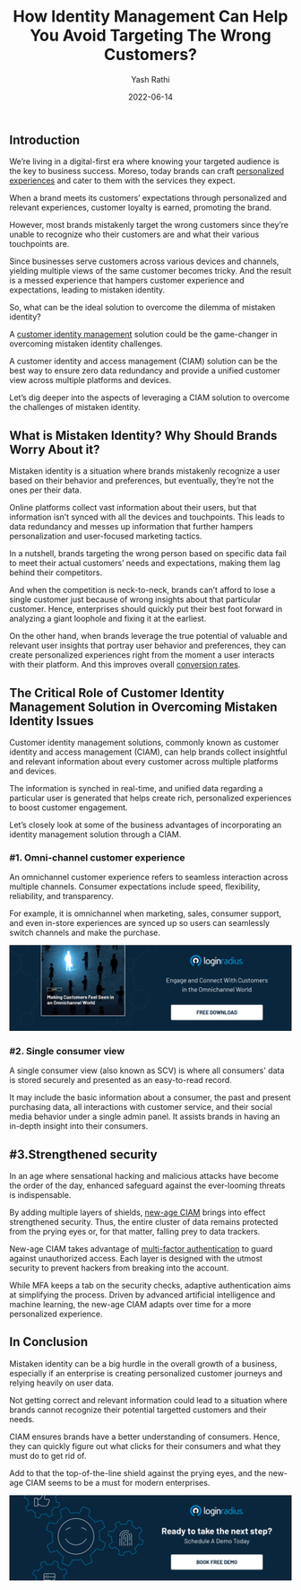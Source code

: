 ﻿---
title: "How Identity Management Can Help You Avoid Targeting The Wrong Customers?"
date: "2022-06-14"
coverImage: "mistaken-id.jpg"
tags: ["identity security", "ciam", "customer experience"]
author: "Yash Rathi"
description: "Since businesses serve customers across various devices and channels, yielding multiple views of the same customer becomes tricky. And the result is a messed experience that hampers customer experience and expectations, leading to mistaken identity. Let’s dig deeper into the aspects of leveraging a CIAM solution that helps overcome the challenges of mistaken identity."
metadescription: "Mistaken identity could be the reason why brands aren’t able to engage potential target customers. Read on to know more about the aspects of mistaken identity."
metatitle: "How Identity Management Can Help You Avoid Mistaken Identity"
---

## Introduction

We’re living in a digital-first era where knowing your targeted audience is the key to business success. Moreso, today brands can craft [personalized experiences](https://www.loginradius.com/customer-experience-solutions/) and cater to them with the services they expect. 

When a brand meets its customers’ expectations through personalized and relevant experiences, customer loyalty is earned, promoting the brand. 

However, most brands mistakenly target the wrong customers since they’re unable to recognize who their customers are and what their various touchpoints are. 

Since businesses serve customers across various devices and channels, yielding multiple views of the same customer becomes tricky. And the result is a messed experience that hampers customer experience and expectations, leading to mistaken identity. 

So, what can be the ideal solution to overcome the dilemma of mistaken identity?

A [customer identity management](https://www.loginradius.com/blog/identity/customer-identity-and-access-management/) solution could be the game-changer in overcoming mistaken identity challenges. 

A customer identity and access management (CIAM) solution can be the best way to ensure zero data redundancy and provide a unified customer view across multiple platforms and devices. 

Let’s dig deeper into the aspects of leveraging a CIAM solution to overcome the challenges of mistaken identity. 


## What is Mistaken Identity? Why Should Brands Worry About it?

Mistaken identity is a situation where brands mistakenly recognize a user based on their behavior and preferences, but eventually, they’re not the ones per their data. 

Online platforms collect vast information about their users, but that information isn’t synced with all the devices and touchpoints. This leads to data redundancy and messes up information that further hampers personalization and user-focused marketing tactics. 

In a nutshell, brands targeting the wrong person based on specific data fail to meet their actual customers’ needs and expectations, making them lag behind their competitors. 

And when the competition is neck-to-neck, brands can’t afford to lose a single customer just because of wrong insights about that particular customer. Hence, enterprises should quickly put their best foot forward in analyzing a giant loophole and fixing it at the earliest. 

On the other hand, when brands leverage the true potential of valuable and relevant user insights that portray user behavior and preferences, they can create personalized experiences right from the moment a user interacts with their platform. And this improves overall [conversion rates](https://www.loginradius.com/blog/growth/sign-up-tips-conversion-rate/). 


## The Critical Role of Customer Identity Management Solution in Overcoming Mistaken Identity Issues

Customer identity management solutions, commonly known as customer identity and access management (CIAM), can help brands collect insightful and relevant information about every customer across multiple platforms and devices. 

The information is synched in real-time, and unified data regarding a particular user is generated that helps create rich, personalized experiences to boost customer engagement. 

Let’s closely look at some of the business advantages of incorporating an identity management solution through a CIAM. 


### #1. Omni-channel customer experience

An omnichannel customer experience refers to seamless interaction across multiple channels. Consumer expectations include speed, flexibility, reliability, and transparency.

For example, it is omnichannel when marketing, sales, consumer support, and even in-store experiences are synced up so users can seamlessly switch channels and make the purchase.

[![EB-omnichannel](EB-omnichannel.png)](https://www.loginradius.com/resource/cloud-streaming-for-omnichannel-experience)


### #2. Single consumer view

A single consumer view (also known as SCV) is where all consumers' data is stored securely and presented as an easy-to-read record. 

It may include the basic information about a consumer, the past and present purchasing data, all interactions with customer service, and their social media behavior under a single admin panel. It assists brands in having an in-depth insight into their consumers.


## #3.Strengthened security

In an age where sensational hacking and malicious attacks have become the order of the day, enhanced safeguard against the ever-looming threats is indispensable.

By adding multiple layers of shields, [new-age CIAM](https://www.loginradius.com/blog/identity/new-age-ciam/) brings into effect strengthened security. Thus, the entire cluster of data remains protected from the prying eyes or, for that matter, falling prey to data trackers.

New-age CIAM takes advantage of [multi-factor authentication](https://www.loginradius.com/multi-factor-authentication/) to guard against unauthorized access. Each layer is designed with the utmost security to prevent hackers from breaking into the account.

While MFA keeps a tab on the security checks, adaptive authentication aims at simplifying the process. Driven by advanced artificial intelligence and machine learning, the new-age CIAM adapts over time for a more personalized experience.


## In Conclusion 

Mistaken identity can be a big hurdle in the overall growth of a business, especially if an enterprise is creating personalized customer journeys and relying heavily on user data. 

Not getting correct and relevant information could lead to a situation where brands cannot recognize their potential targetted customers and their needs. 

CIAM ensures brands have a better understanding of consumers. Hence, they can quickly figure out what clicks for their consumers and what they must do to get rid of.

Add to that the top-of-the-line shield against the prying eyes, and the new-age CIAM seems to be a must for modern enterprises.

[![book-a-demo-Consultation](../../assets/book-a-demo-loginradius.png)](https://www.loginradius.com/book-a-demo/)
